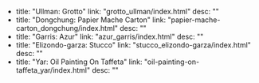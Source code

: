   - title: "Ullman: Grotto"
    link: "grotto_ullman/index.html"
    desc: ""
  - title: "Dongchung: Papier Mache Carton"
    link: "papier-mache-carton_dongchung/index.html"
    desc: ""
  - title: "Garris: Azur"
    link: "azur_garris/index.html"
    desc: ""
  - title: "Elizondo-garza: Stucco"
    link: "stucco_elizondo-garza/index.html"
    desc: ""
  - title: "Yar: Oil Painting On Taffeta"
    link: "oil-painting-on-taffeta_yar/index.html"
    desc: ""
